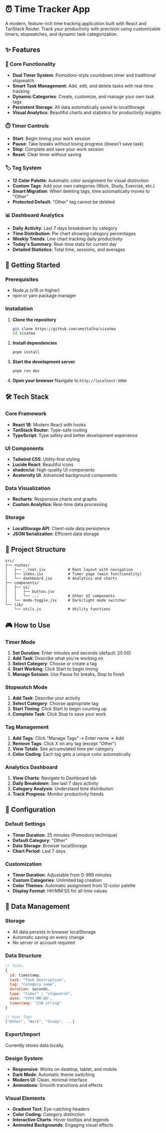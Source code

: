 # ⏰ Time Tracker App

A modern, feature-rich time tracking application built with React and TanStack Router. Track your productivity with precision using customizable timers, stopwatches, and dynamic task categorization.

## ✨ Features

### 🎯 Core Functionality
- **Dual Timer System**: Pomodoro-style countdown timer and traditional stopwatch
- **Smart Task Management**: Add, edit, and delete tasks with real-time tracking
- **Dynamic Categories**: Create, customize, and manage your own task tags
- **Persistent Storage**: All data automatically saved to localStorage
- **Visual Analytics**: Beautiful charts and statistics for productivity insights

### ⏱️ Timer Controls
- **Start**: Begin timing your work session
- **Pause**: Take breaks without losing progress (doesn't save task)
- **Stop**: Complete and save your work session
- **Reset**: Clear timer without saving

### 🏷️ Tag System
- **12 Color Palette**: Automatic color assignment for visual distinction
- **Custom Tags**: Add your own categories (Work, Study, Exercise, etc.)
- **Smart Migration**: When deleting tags, time automatically moves to "Other"
- **Protected Default**: "Other" tag cannot be deleted

### 📊 Dashboard Analytics
- **Daily Activity**: Last 7 days breakdown by category
- **Time Distribution**: Pie chart showing category percentages  
- **Weekly Trends**: Line chart tracking daily productivity
- **Today's Summary**: Real-time stats for current day
- **Detailed Statistics**: Total time, sessions, and averages

## 🚀 Getting Started

### Prerequisites
- Node.js (v16 or higher)
- npm or yarn package manager

### Installation

1. **Clone the repository**
   ```bash
   git clone https://github.com/umuttalha/sisatma
   cd sisatma
   ```

2. **Install dependencies**
   ```bash
   pnpm install
   ```

3. **Start the development server**
   ```bash
   pnpm run dev
   ```

4. **Open your browser**
   Navigate to `http://localhost:3000`

## 🛠️ Tech Stack

### Core Framework
- **React 18**: Modern React with hooks
- **TanStack Router**: Type-safe routing
- **TypeScript**: Type safety and better development experience

### UI Components
- **Tailwind CSS**: Utility-first styling
- **Lucide React**: Beautiful icons
- **shadcn/ui**: High-quality UI components
- **Aceternity UI**: Advanced background components

### Data Visualization
- **Recharts**: Responsive charts and graphs
- **Custom Analytics**: Real-time data processing

### Storage
- **LocalStorage API**: Client-side data persistence
- **JSON Serialization**: Efficient data storage

## 📁 Project Structure

```
src/
├── routes/
│   ├── __root.jsx          # Root layout with navigation
│   ├── index.jsx           # Timer page (main functionality)
│   └── dashboard.jsx       # Analytics and charts
├── components/
│   ├── ui/
│   │   ├── button.jsx 
│   │   └── ...             # Other UI components
│   └── mode-toggle.jsx     # Dark/light mode switcher
└── lib/
    └── utils.js            # Utility functions
```

## 🎮 How to Use

### Timer Mode
1. **Set Duration**: Enter minutes and seconds (default: 25:00)
2. **Add Task**: Describe what you're working on
3. **Select Category**: Choose or create a tag
4. **Start Working**: Click Start to begin timing
5. **Manage Session**: Use Pause for breaks, Stop to finish

### Stopwatch Mode
1. **Add Task**: Describe your activity
2. **Select Category**: Choose appropriate tag
3. **Start Timing**: Click Start to begin counting up
4. **Complete Task**: Click Stop to save your work

### Tag Management
1. **Add Tags**: Click "Manage Tags" → Enter name → Add
2. **Remove Tags**: Click X on any tag (except "Other")
3. **View Totals**: See accumulated time per category
4. **Color Coding**: Each tag gets a unique color automatically

### Analytics Dashboard
1. **View Charts**: Navigate to Dashboard tab
2. **Daily Breakdown**: See last 7 days activity
3. **Category Analysis**: Understand time distribution
4. **Track Progress**: Monitor productivity trends

## 🔧 Configuration

### Default Settings
- **Timer Duration**: 25 minutes (Pomodoro technique)
- **Default Category**: "Other"
- **Data Storage**: Browser localStorage
- **Chart Period**: Last 7 days

### Customization
- **Timer Duration**: Adjustable from 0-999 minutes
- **Custom Categories**: Unlimited tag creation
- **Color Themes**: Automatic assignment from 12-color palette
- **Display Format**: HH:MM:SS for all time values

## 💾 Data Management

### Storage
- All data persists in browser localStorage
- Automatic saving on every change
- No server or account required

### Data Structure
```javascript
// Tasks
{
  id: timestamp,
  task: "Task description",
  tag: "Category name", 
  duration: seconds,
  type: "timer" | "stopwatch",
  date: "YYYY-MM-DD",
  timestamp: "ISO string"
}

// User Tags
["Other", "Work", "Study", ...]
```

### Export/Import
Currently stores data locally.

### Design System
- **Responsive**: Works on desktop, tablet, and mobile
- **Dark Mode**: Automatic theme switching
- **Modern UI**: Clean, minimal interface
- **Animations**: Smooth transitions and effects

### Visual Elements
- **Gradient Text**: Eye-catching headers
- **Color Coding**: Category distinction
- **Interactive Charts**: Hover tooltips and legends
- **Animated Backgrounds**: Engaging visual effects

